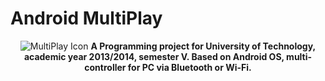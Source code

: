 Android MultiPlay
================

  <p align="center">
    <img src="https://github.com/PWrGitHub194238/project2013-2014/blob/master/Wiki%20files/README/MultiPlayXL.png?raw=true" alt="MultiPlay Icon" />
 
  <b>
    A Programming project for University of Technology, academic year 2013/2014, semester V. Based on Android OS, multi-controller for PC via Bluetooth or Wi-Fi.
  </b>
</p>

